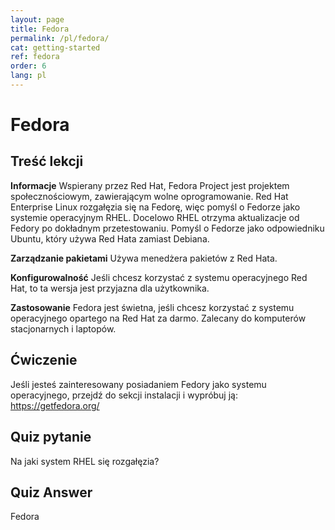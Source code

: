 ```yaml
---
layout: page
title: Fedora
permalink: /pl/fedora/
cat: getting-started
ref: fedora
order: 6
lang: pl
---
```


# Fedora

## Treść lekcji

<b>Informacje</b>
Wspierany przez Red Hat, Fedora Project jest projektem społecznościowym, zawierającym wolne oprogramowanie. Red Hat Enterprise Linux rozgałęzia się na Fedorę, więc pomyśl o Fedorze jako systemie operacyjnym RHEL. Docelowo RHEL otrzyma aktualizacje od Fedory po dokładnym przetestowaniu. Pomyśl o Fedorze jako odpowiedniku Ubuntu, który używa Red Hata zamiast Debiana.

<b>Zarządzanie pakietami</b>
Używa menedżera pakietów z Red Hata.

<b>Konfigurowalność</b>
Jeśli chcesz korzystać z systemu operacyjnego Red Hat, to ta wersja jest przyjazna dla użytkownika.

<b>Zastosowanie</b>
Fedora jest świetna, jeśli chcesz korzystać z systemu operacyjnego opartego na Red Hat za darmo. Zalecany do komputerów stacjonarnych i laptopów.

## Ćwiczenie

Jeśli jesteś zainteresowany posiadaniem Fedory jako systemu operacyjnego, przejdź do sekcji instalacji i wypróbuj ją: <a href='https://getfedora.org/'>https://getfedora.org/</a>

## Quiz pytanie

Na jaki system RHEL się rozgałęzia?

## Quiz Answer

Fedora